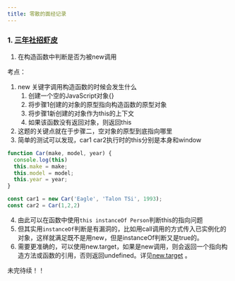 ```yaml
---
title: 零散的面经记录
---
```


### 1. [三年社招虾皮](https://mp.weixin.qq.com/s/tBzP7id6FNlp0SvHqHI_5Q)

1. 在构造函数中判断是否为被new调用

考点：
1. new 关键字调用构造函数的时候会发生什么
   1. 创建一个空的JavaScript对象{}
   2. 将步骤1创建的对象的原型指向构造函数的原型对象
   3. 将步骤1新创建的对象作为this的上下文
   4. 如果该函数没有返回对象，则返回this
2. 这题的关键点就在于步骤二，空对象的原型到底指向哪里
3. 简单的测试可以发现，car1 car2执行时的this分别是本身和window
```javascript
function Car(make, model, year) {
  console.log(this)
  this.make = make;
  this.model = model;
  this.year = year;
}

const car1 = new Car('Eagle', 'Talon TSi', 1993);
const car2 = Car(1,2,2)
```
4. 由此可以在函数中使用`this instanceOf Person`判断this的指向问题
5. 但其实用`instanceOf`判断是有漏洞的，比如用call调用的方式传入已实例化的对象，这样就满足既不是用new，但是instanceOf判断又是true的。
6. 需要更准确的，可以使用new.target，如果是new调用，则会返回一个指向构造方法或函数的引用，否则返回undefined。详见[new.target](https://developer.mozilla.org/zh-CN/docs/Web/JavaScript/Reference/Operators/new.target) 。

未完待续！！

